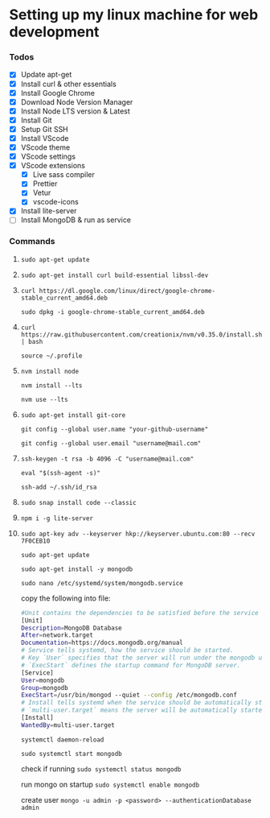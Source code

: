 # Setting up my linux machine for web development

### Todos

- [x] Update apt-get
- [x] Install curl & other essentials
- [x] Install Google Chrome
- [x] Download Node Version Manager
- [x] Install Node LTS version & Latest
- [x] Install Git
- [x] Setup Git SSH
- [x] Install VScode
- [x] VScode theme
- [x] VScode settings
- [x] VScode extensions
  - [x] Live sass compiler
  - [x] Prettier
  - [x] Vetur
  - [x] vscode-icons
- [x] Install lite-server
- [ ] Install MongoDB & run as service

### Commands


1. `sudo apt-get update`

2. `sudo apt-get install curl build-essential libssl-dev`

3. `curl https://dl.google.com/linux/direct/google-chrome-stable_current_amd64.deb`

   `sudo dpkg -i google-chrome-stable_current_amd64.deb`

4. `curl https://raw.githubusercontent.com/creationix/nvm/v0.35.0/install.sh | bash`

   `source ~/.profile`

5. `nvm install node`

   `nvm install --lts`
   
   `nvm use --lts`

6. `sudo apt-get install git-core`

   `git config --global user.name "your-github-username"`
   
   `git config --global user.email "username@mail.com"`

7. `ssh-keygen -t rsa -b 4096 -C "username@mail.com"`

   `eval "$(ssh-agent -s)"`
   
   `ssh-add ~/.ssh/id_rsa`

8. `sudo snap install code --classic`

12. `npm i -g lite-server`

13. `sudo apt-key adv --keyserver hkp://keyserver.ubuntu.com:80 --recv 7F0CEB10`

    `sudo apt-get update`
    
    `sudo apt-get install -y mongodb`
    
    `sudo nano /etc/systemd/system/mongodb.service`

    copy the following into file:

    ```bash 
    #Unit contains the dependencies to be satisfied before the service is started.
    [Unit]
    Description=MongoDB Database
    After=network.target
    Documentation=https://docs.mongodb.org/manual
    # Service tells systemd, how the service should be started.
    # Key `User` specifies that the server will run under the mongodb user and
    # `ExecStart` defines the startup command for MongoDB server.
    [Service]
    User=mongodb
    Group=mongodb
    ExecStart=/usr/bin/mongod --quiet --config /etc/mongodb.conf
    # Install tells systemd when the service should be automatically started.
    # `multi-user.target` means the server will be automatically started during boot.
    [Install]
    WantedBy=multi-user.target
    ```

    `systemctl daemon-reload`
    
    `sudo systemctl start mongodb`

    check if running 
    `sudo systemctl status mongodb`

    run mongo on startup
    `sudo systemctl enable mongodb`

    create user
    `mongo -u admin -p <password> --authenticationDatabase admin`

